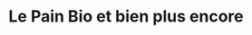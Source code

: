 ---
title: "Le Pain Bio et bien plus encore"
url: /pirey/le-pain-bio-et-bien-plus-encore/
shop: Bäckerei
---